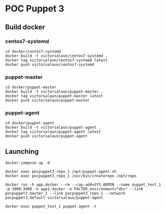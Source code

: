 # POC Puppet 3

## Build docker

### centos7-systemd

    cd docker/centos7-systemd
    docker build -t victorsalaun/centos7-systemd .
    docker tag victorsalaun/centos7-systemd latest
    docker push victorsalaun/centos7-systemd

### puppet-master
    
    cd docker/puppet-master
    docker build -t victorsalaun/puppet-master .
    docker tag victorsalaun/puppet-master latest
    docker push victorsalaun/puppet-master
   
### puppet-agent

    cd docker/puppet-agent
    docker build -t victorsalaun/puppet-agent .
    docker tag victorsalaun/puppet-agent latest
    docker push victorsalaun/puppet-agent
     
## Launching

    docker-compose up -d
    
    docker exec pocpuppet3_repo_1 /opt/puppet-agent.sh
    docker exec pocpuppet3_repo_1 /usr/bin/createrepo /opt/repo
    
    docker run -h app.docker --rm --cap-add=SYS_ADMIN --name puppet_test_1 -p 3000:3000 -h app1.docker -e FACTER_environment="dev" --link pocpuppet3_master_1 --link pocpuppet3_repo_1 --network pocpuppet3_default victorsalaun/puppet-agent
    
    docker exec puppet_test_1 puppet agent -t